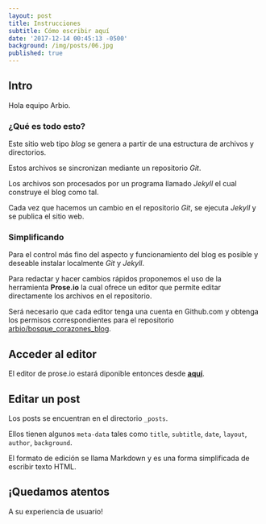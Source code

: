 ```yaml
---
layout: post
title: Instrucciones
subtitle: Cómo escribir aquí
date: '2017-12-14 00:45:13 -0500'
background: /img/posts/06.jpg
published: true
---
```

## Intro

Hola equipo Arbio.

### ¿Qué es todo esto?

Este sitio web tipo _blog_ se genera a partir de una estructura de archivos y directorios.

Estos archivos se sincronizan mediante un repositorio _Git_.

Los archivos son procesados por un programa llamado _Jekyll_ el cual construye el blog como tal.

Cada vez que hacemos un cambio en el repositorio _Git_, se ejecuta _Jekyll_ y se publica el sitio web.

### Simplificando

Para el control más fino del aspecto y funcionamiento del blog es posible y deseable instalar localmente _Git_ y _Jekyll_.

Para redactar y hacer cambios rápidos proponemos el uso de la herramienta **Prose.io** la cual ofrece un editor que permite editar directamente los archivos en el repositorio.

Será necesario que cada editor tenga una cuenta en Github.com y obtenga los permisos correspondientes para el repositorio [arbio/bosque_corazones_blog](https://github.com/arbio/bosque_corazones_blog/).

## Acceder al editor

El editor de prose.io estará diponible entonces desde **[aquí](http://prose.io/#arbio/bosque_corazones_blog)**.

## Editar un post

Los posts se encuentran en el directorio `_posts`.

Ellos tienen algunos `meta-data` tales como `title`, `subtitle`, `date`, `layout`, `author`, `background`.

El formato de edición se llama Markdown y es una forma simplificada de escribir texto HTML.

## ¡Quedamos atentos

A su experiencia de usuario!
